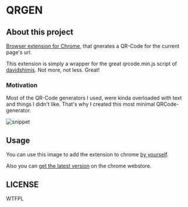 # QRGEN
## About this project
[Browser extension for Chrome](https://chrome.google.com/webstore/detail/qrgen/celhapemgmhhclbheiegnoeijimokpmg?hl=en-US), that gnerates a QR-Code for the current page's url.

This extension is simply a wrapper for the great qrcode.min.js script of [davidshimjs](https://github.com/davidshimjs/qrcodejs). 
Not more, not less. Great! 

### Motivation
Most of the QR-Code generators I used, were kinda overloaded with text and things I didn't like. That's why I created this most minimal QRCode-generator.

![snippet](https://user-images.githubusercontent.com/80811771/233408157-fd2790d8-ad70-4414-8662-a2f91ff87521.PNG)

## Usage
You can use this image to add the extension to chrome [by yourself](https://support.google.com/chrome_webstore/answer/2664769?hl=en).

Also you can [get the latest version](https://chrome.google.com/webstore/detail/qrgen/celhapemgmhhclbheiegnoeijimokpmg?hl=en-US) on the chrome webstore.

## LICENSE
<a href="http://www.wtfpl.net/"><img
       src="http://www.wtfpl.net/wp-content/uploads/2012/12/wtfpl-badge-4.png"
       width="80" height="15" alt="WTFPL" /></a>
